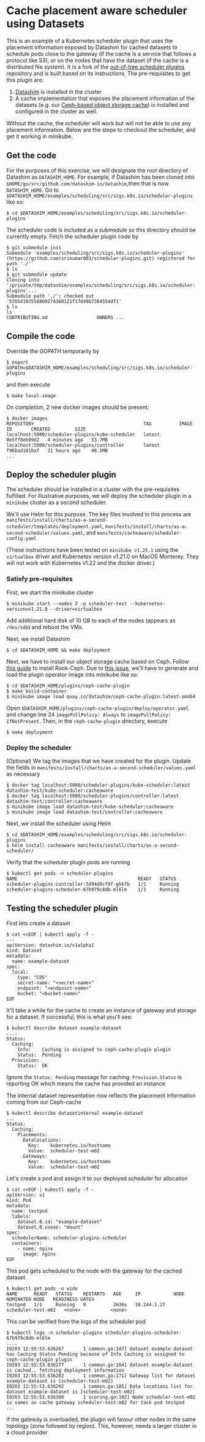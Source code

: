 # Cache placement aware scheduler using Datasets

This is an example of a Kubernetes scheduler plugin that uses the placement information exposed by Datashim for cached datasets to schedule pods close to the gateway (if the cache is a service that follows a protocol like S3), or on the nodes that have the dataset (if the cache is a distributed file system). It is a fork of the [out-of-tree scheduler plugins](https://github.com/kubernetes-sigs/scheduler-plugins) repository and is built based on its instructions. The pre-requisites to get this plugin are:

1. [Datashim](https://github.com/datashim-io/datashim) is installed in the cluster
2. A cache implementation that exposes the placement information of the datasets (e.g. our [Ceph-based object storage cache](https://github.com/datashim-io/datashim/tree/master/plugins/ceph-cache-plugin)) is installed and configured in the cluster as well.

Without the cache, the scheduler will work but will not be able to use any placement information. Below are the steps to checkout the scheduler, and get it working in minikube.

## Get the code

For the purposes of this exercise, we will designate the root directory of Datashim as `DATASHIM_HOME`. For example, if Datashim has been cloned into `$HOME/go/src/github.com/datashim-io/datashim`,then that is now `DATASHIM_HOME`. Go to `$DATASHIM_HOME/examples/scheduling/src/sigs.k8s.io/scheduler-plugins` like so:

`$ cd $DATASHIM_HOME/examples/scheduling/src/sigs.k8s.io/scheduler-plugins`

The scheduler code is included as a submodule so this directory should be currently empty. Fetch the scheduler plugin code by

```
$ git submodule init
Submodule 'examples/scheduling/src/sigs.k8s.io/scheduler-plugins' (https://github.com/srikumar003/scheduler-plugins.git) registered for path './'
$ ls
$ git submodule update
Cloning into '/private/tmp/datashim/examples/scheduling/src/sigs.k8s.io/scheduler-plugins'...
Submodule path './': checked out '5765d192558809274360121f17d49b7384554df1'
$ ls
ls
CONTRIBUTING.md                  OWNERS ...
```

## Compile the code

Override the GOPATH temporarily by

`$ export GOPATH=$DATASHIM_HOME/examples/scheduling/src/sigs.k8s.io/scheduler-plugins`

and then execute

`$ make local-image`

On completion, 2 new docker images should be present:

```
$ docker images
REPOSITORY                                        TAG          IMAGE ID       CREATED         SIZE
localhost:5000/scheduler-plugins/kube-scheduler   latest       0e5ff8eb09d2   4 minutes ago   53.7MB
localhost:5000/scheduler-plugins/controller       latest       f96bad181baf   21 hours ago    48.5MB
...
```

## Deploy the scheduler plugin

The scheduler should be installed in a cluster with the pre-requisites fulfilled. For illustrative purposes, we will deploy the scheduler plugin in a `minikube` cluster as a second scheduler.

We'll use Helm for this purpose. The key files involved in this process are `manifests/install/charts/as-a-second-scheduler/templates/deployment.yaml`, `manifests/install/charts/as-a-second-scheduler/values.yaml`, and `manifests/cacheaware/scheduler-config.yaml` 

(These instructions have been tested on `minikube v1.25.1` using the `virtualbox` driver and Kubernetes version v1.21.0 on MacOS Monterey. They will not work with Kubernetes v1.22 and the docker driver.)

### Satisfy pre-requisites
First, we start the minikube cluster

`$ minikube start --nodes 2 -p scheduler-test --kubernetes-version=v1.21.0 --driver=virtualbox `

Add additional hard disk of 10 GB to each of the nodes (appears as `/dev/sdb`) and reboot the VMs.

Next, we install Datashim

`$ cd $DATASHIM_HOME && make deployment`

Next, we have to install our object storage cache based on Ceph. Follow [this guide](https://github.com/datashim-io/datashim/blob/master/docs/Ceph-Caching.md#rookceph-installation) to install Rook-Ceph. Due to [this issue](https://github.com/datashim-io/datashim/issues/143), we'll have to generate and load the plugin operator image into minikube like so:

```
$ cd $DATASHIM_HOME/plugins/ceph-cache-plugin
$ make build-container
$ minikube image load quay.io/datashim/ceph-cache-plugin:latest-amd64
```
Open `$DATASHIM_HOME/plugins/ceph-cache-plugin/deploy/operator.yaml` and change line 24 `imagePullPolicy: Always` to `imagePullPolicy: IfNotPresent`. Then, in the `ceph-cache-plugin` directory, execute

```
$ make deployment
```

### Deploy the scheduler

(Optional) We tag the images that we have created for the plugin. Update the fields in `manifests/install/charts/as-a-second-scheduler/values.yaml` as necessary

```
$ docker tag localhost:5000/scheduler-plugins/kube-scheduler:latest datashim-test/kube-scheduler:cacheaware
$ docker tag localhost:5000/scheduler-plugins/controller:latest datashim-test/controller:cacheaware
$ minikube image load datashim-test/kube-scheduler:cacheaware
$ minikube image load datashim-test/controller:cacheaware
```

Next, we install the scheduler using Helm

```
$ cd $DATASHIM_HOME/examples/scheduling/src/sigs.k8s.io/scheduler-plugins
$ helm install cacheaware manifests/install/charts/as-a-second-scheduler/
```

Verify that the scheduler plugin pods are running

```
$ kubectl get pods -n scheduler-plugins
NAME                                            READY   STATUS  
scheduler-plugins-controller-5d94d8cf9f-ghkfb   1/1     Running  
scheduler-plugins-scheduler-67b979c8db-ml6lm    1/1     Running   
```

## Testing the scheduler plugin

First lets create a dataset

```
$ cat <<EOF | kubectl apply -f -
---
apiVersion: datashim.io/v1alpha1
kind: Dataset
metadata:
  name: example-dataset
spec:
  local:
    type: "COS"
    secret-name: "<secret-name>"
    endpoint: "<endpoint-name>"
    bucket: "<bucket-name>"
EOF
```

It'll take a while for the cache to create an instance of gateway and storage for a dataset. If successful, this is what you'll see:


```
$ kubectl describe dataset example-dataset
....
Status:
  Caching:
    Info:    Caching is assigned to ceph-cache-plugin plugin
    Status:  Pending
  Provision:
    Status:  OK
```
Ignore the `Status: Pending` message for caching. `Provision.Status` is reporting OK which means the cache has provided an instance

The internal dataset representation now reflects the placement information coming from our Ceph-cache

```
$ kubectl describe datasetinternal example-dataset
...
Status:
  Caching:
    Placements:
      Datalocations:
        Key:    kubernetes.io/hostname
        Value:  scheduler-test-m02
      Gateways:
        Key:    kubernetes.io/hostname
        Value:  scheduler-test-m02
```

Let's create a pod and assign it to our deployed scheduler for allocation

```
$ cat <<EOF | kubectl apply -f -
apiVersion: v1
kind: Pod
metadata:
  name: testpod
  labels:
    dataset.0.id: "example-dataset"
    dataset.0.useas: "mount"
spec:
  schedulerName: scheduler-plugins-scheduler
  containers:
    - name: nginx
      image: nginx
EOF
```

This pod gets scheduled to the node with the gateway for the cached dataset

```
$ kubectl get pods -o wide
NAME      READY   STATUS    RESTARTS   AGE     IP            NODE                 NOMINATED NODE   READINESS GATES
testpod   1/1     Running   0          2m36s   10.244.1.27   scheduler-test-m02   <none>           <none>
```

This can be verified from the logs of the scheduler pod

```
$ kubectl logs -n scheduler-plugins scheduler-plugins-scheduler-67b979c8db-ml6lm
....
I0203 12:55:53.636267       1 common.go:147] dataset example-dataset has Caching Status Pending because of Info Caching is assigned to ceph-cache-plugin plugin
I0203 12:55:53.636277       1 common.go:164] dataset example-dataset is cached.. fetching deployment information
I0203 12:55:53.636282       1 common.go:171] Gateway list for dataset example-dataset is [scheduler-test-m02]
I0203 12:55:53.636292       1 common.go:185] Data locations list for dataset example-dataset is [scheduler-test-m02]
I0203 12:55:53.636300       1 scoring.go:102] Node scheduler-test-m02 is sames as cache gateway scheduler-test-m02 for task pod testpod
...
```

if the gateway is overloaded, the plugin will favour other nodes in the same topology (zone followed by region). This, however, needs a larger cluster in a cloud provider
